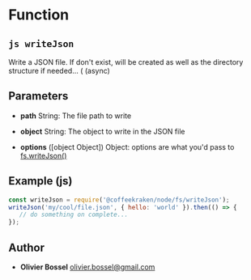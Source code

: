 
# Function


## ```js writeJson ```


Write a JSON file. If don't exist, will be created as well as the directory structure if needed... ( (async)

## Parameters

- **path**  String: The file path to write

- **object**  String: The object to write in the JSON file

- **options** ([object Object]) Object: options are what you'd pass to [fs.writeJson()](https://nodejs.org/api/fs.html#fs_fs_writefile_file_data_options_callback)



## Example (js)

```js
const writeJson = require('@coffeekraken/node/fs/writeJson');
writeJson('my/cool/file.json', { hello: 'world' }).then(() => {
   // do something on complete...
});
```


## Author
- **Olivier Bossel** <a href="mailto:olivier.bossel@gmail.com">olivier.bossel@gmail.com</a> 



